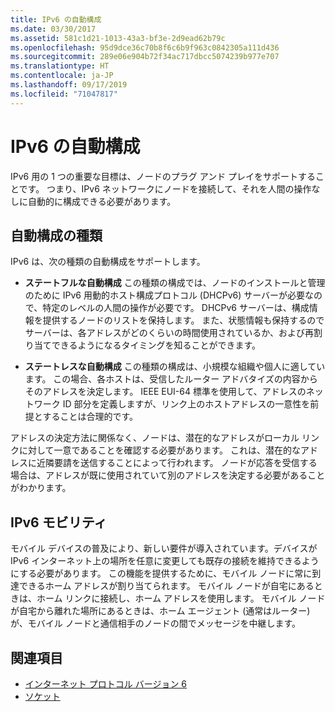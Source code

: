 ```yaml
---
title: IPv6 の自動構成
ms.date: 03/30/2017
ms.assetid: 581c1d21-1013-43a3-bf3e-2d9ead62b79c
ms.openlocfilehash: 95d9dce36c70b8f6c6b9f963c0842305a111d436
ms.sourcegitcommit: 289e06e904b72f34ac717dbcc5074239b977e707
ms.translationtype: HT
ms.contentlocale: ja-JP
ms.lasthandoff: 09/17/2019
ms.locfileid: "71047817"
---
```

# <a name="ipv6-auto-configuration"></a>IPv6 の自動構成
IPv6 用の 1 つの重要な目標は、ノードのプラグ アンド プレイをサポートすることです。 つまり、IPv6 ネットワークにノードを接続して、それを人間の操作なしに自動的に構成できる必要があります。  
  
## <a name="type-of-auto-configuration"></a>自動構成の種類  
 IPv6 は、次の種類の自動構成をサポートします。  
  
- **ステートフルな自動構成** この種類の構成では、ノードのインストールと管理のために IPv6 用動的ホスト構成プロトコル (DHCPv6) サーバーが必要なので、特定のレベルの人間の操作が必要です。 DHCPv6 サーバーは、構成情報を提供するノードのリストを保持します。 また、状態情報も保持するのでサーバーは、各アドレスがどのくらいの時間使用されているか、および再割り当てできるようになるタイミングを知ることができます。  
  
- **ステートレスな自動構成** この種類の構成は、小規模な組織や個人に適しています。 この場合、各ホストは、受信したルーター アドバタイズの内容からそのアドレスを決定します。 IEEE EUI-64 標準を使用して、アドレスのネットワーク ID 部分を定義しますが、リンク上のホストアドレスの一意性を前提とすることは合理的です。  
  
 アドレスの決定方法に関係なく、ノードは、潜在的なアドレスがローカル リンクに対して一意であることを確認する必要があります。 これは、潜在的なアドレスに近隣要請を送信することによって行われます。 ノードが応答を受信する場合は、アドレスが既に使用されていて別のアドレスを決定する必要があることがわかります。  
  
## <a name="ipv6-mobility"></a>IPv6 モビリティ  
 モバイル デバイスの普及により、新しい要件が導入されています。デバイスが IPv6 インターネット上の場所を任意に変更しても既存の接続を維持できるようにする必要があります。 この機能を提供するために、モバイル ノードに常に到達できるホーム アドレスが割り当てられます。 モバイル ノードが自宅にあるときは、ホーム リンクに接続し、ホーム アドレスを使用します。 モバイル ノードが自宅から離れた場所にあるときは、ホーム エージェント (通常はルーター) が、モバイル ノードと通信相手のノードの間でメッセージを中継します。  
  
## <a name="see-also"></a>関連項目

- [インターネット プロトコル バージョン 6](internet-protocol-version-6.md)
- [ソケット](sockets.md)
